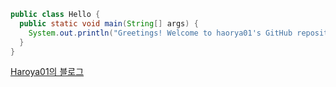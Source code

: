 ```java
public class Hello {
  public static void main(String[] args) {
    System.out.println("Greetings! Welcome to haorya01's GitHub repository.");
  }
}
```
[Haroya01의 블로그](https://velog.io/@haroya01/posts)
